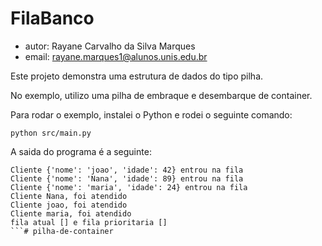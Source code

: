 # FilaBanco

- autor: Rayane Carvalho da Silva Marques
- email: rayane.marques1@alunos.unis.edu.br

Este projeto demonstra uma estrutura de dados do tipo pilha.

No exemplo, utilizo uma pilha de embraque e desembarque de container.

Para rodar o exemplo, instalei o Python e rodei o seguinte comando:

```
python src/main.py
```

A saida do programa é a seguinte:

```
Cliente {'nome': 'joao', 'idade': 42} entrou na fila
Cliente {'nome': 'Nana', 'idade': 89} entrou na fila
Cliente {'nome': 'maria', 'idade': 24} entrou na fila
Cliente Nana, foi atendido
Cliente joao, foi atendido
Cliente maria, foi atendido
fila atual [] e fila prioritaria []
```#   p i l h a - d e - c o n t a i n e r  
 